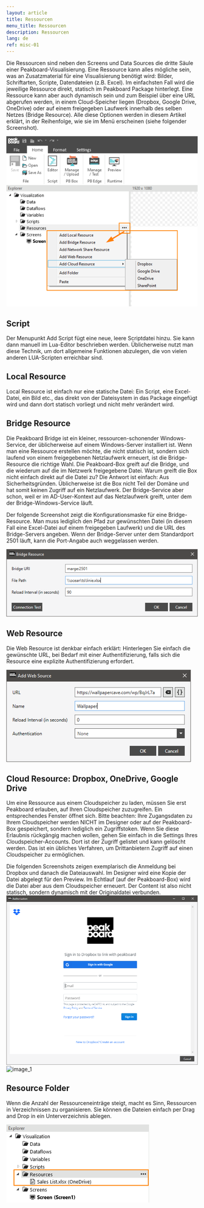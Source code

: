 ```yaml
---
layout: article
title: Ressourcen
menu_title: Ressourcen
description: Ressourcen
lang: de
ref: misc-01
---
```


Die Ressourcen sind neben den Screens und Data Sources die dritte Säule einer Peakboard-Visualisierung. Eine Ressource kann alles mögliche sein, was an Zusatzmaterial für eine Visualisierung benötigt wird: Bilder, Schriftarten, Scripte, Datendateien (z.B. Excel). Im einfachsten Fall wird die jeweilige Ressource direkt, statisch im Peakboard Package hinterlegt. Eine Ressource kann aber auch dynamisch sein und zum Beispiel über eine URL abgerufen werden, in einem Cloud-Speicher liegen (Dropbox, Google Drive, OneDrive) oder auf einem freigegeben Laufwerk innerhalb des selben Netzes (Bridge Resource). Alle diese Optionen werden in diesem Artikel erklärt, in der Reihenfolge, wie sie im Menü erscheinen (siehe folgender Screenshot).

![image_1](/assets/images/misc/Ressources/Resources_01.png)

## Script

Der Menupunkt Add Script fügt eine neue, leere Scriptdatei hinzu. Sie kann dann manuell im Lua-Editor beschrieben werden. Üblicherweise nutzt man diese Technik, um dort allgemeine Funktionen abzulegen, die von vielen anderen LUA-Scripten erreichbar sind.

## Local Resource

Local Resource ist einfach nur eine statische Datei: Ein Script, eine Excel-Datei, ein Bild etc., das direkt von der Dateisystem in das Package eingefügt wird und dann dort statisch vorliegt und nicht mehr verändert wird.

## Bridge Resource

Die Peakboard Bridge ist ein kleiner, ressourcen-schonender Windows-Service, der üblicherweise auf einem Windows-Server installiert ist. Wenn man eine Ressource erstellen möchte, die nicht statisch ist, sondern sich laufend von einem freigegebenen Netzlaufwerk erneuert, ist die Bridge-Resource die richtige Wahl. Die Peakboard-Box greift auf die Bridge, und die wiederum auf die im Netzwerk freigegebene Datei. Warum greift die Box nicht einfach direkt auf die Datei zu? Die Antwort ist einfach: Aus Sicherheitsgründen. Üblicherweise ist die Box nicht Teil der Domäne und hat somit keinen Zugriff auf ein Netzlaufwerk. Der Bridge-Service aber schon, weil er im AD-User-Kontext auf das Netzlaufwerk greift, unter dem der Bridge-Windows-Service läuft.

Der folgende Screenshot zeigt die Konfigurationsmaske für eine Bridge-Resource. Man muss lediglich den Pfad zur gewünschten Datei (in diesem Fall eine Excel-Datei auf einem freigegeben Laufwerk) und die URL des Bridge-Servers angeben. Wenn der Bridge-Server unter dem Standardport 2501 läuft, kann die Port-Angabe auch weggelassen werden.

![image_1](/assets/images/misc/Ressources/Resources_02.png)

## Web Resource

Die Web Resource ist denkbar einfach erklärt: Hinterlegen Sie einfach die gewünschte URL, bei Bedarf mit einer Authentifizierung, falls sich die Resource eine explizite Authentifizierung erfordert.

![image_1](/assets/images/misc/Ressources/Resources_03.png)


## Cloud Resource: Dropbox, OneDrive, Google Drive

Um eine Ressource aus einem Cloudspeicher zu laden, müssen Sie erst Peakboard erlauben, auf Ihren Cloudspeicher zuzugreifen. Ein entsprechendes Fenster öffnet sich. Bitte beachten: Ihre Zugangsdaten zu Ihrem Cloudspeicher werden NICHT im Designer oder auf der Peakboard-Box gespeichert, sondern lediglich ein Zugriffstoken. Wenn Sie diese Erlaubnis rückgängig machen wollen, gehen Sie einfach in die Settings Ihres Cloudspeicher-Accounts. Dort ist der Zugriff gelistet und kann gelöscht werden. Das ist ein übliches Verfahren, um Drittanbietern Zugriff auf einen Cloudspeicher zu ermöglichen.

Die folgenden Screenshots zeigen exemplarisch die Anmeldung bei Dropbox und danach die Dateiauswahl. Im Designer wird eine Kopie der Datei abgelegt für den Preview. Im Echtlauf (auf der Peakboard-Box) wird die Datei aber aus dem Cloudspeicher erneuert. Der Content ist also nicht statisch, sondern dynamisch mit der Originaldatei verbunden.
![image_1](/assets/images/misc/Ressources/Resources_04.png)
![image_1](/assets/images/misc/Ressources/Resources_05.png)

## Resource Folder

Wenn die Anzahl der Ressourceneinträge steigt, macht es Sinn, Ressourcen in Verzeichnissen zu organisieren. Sie können die Dateien einfach per Drag and Drop in ein Unterverzeichnis ablegen.

![image_1](/assets/images/misc/Ressources/Resources_06.png)
